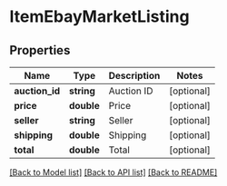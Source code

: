 # ItemEbayMarketListing

## Properties
Name | Type | Description | Notes
------------ | ------------- | ------------- | -------------
**auction_id** | **string** | Auction ID | [optional] 
**price** | **double** | Price | [optional] 
**seller** | **string** | Seller | [optional] 
**shipping** | **double** | Shipping | [optional] 
**total** | **double** | Total | [optional] 

[[Back to Model list]](../README.md#documentation-for-models) [[Back to API list]](../README.md#documentation-for-api-endpoints) [[Back to README]](../README.md)


